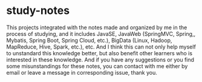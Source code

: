 # study-notes
This projects integrated with the notes made and organized by me in the process of studying, and it includes JavaSE, JavaWeb (SpringMVC, Spring,, Mybatis, Spring Boot, Spring Cloud, etc.), BigData (Linux, Hadoop, MapReduce, Hive, Spark, etc.), etc. And I think this can not only help myself to unstandard this knowledge better, but also benefit other learners who is interested in these knowledge. And if you have any suggestions or you find some misunstandings for these notes, you can contact with me either by email or leave a message in corresponding issue, thank you.

